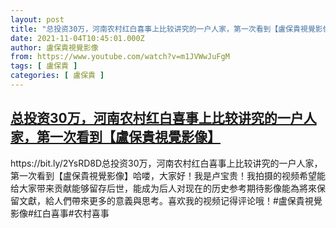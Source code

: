 ```yaml
---
layout: post
title: "总投资30万，河南农村红白喜事上比较讲究的一户人家，第一次看到【盧保貴視覺影像】"
date: 2021-11-04T10:45:01.000Z
author: 盧保貴視覺影像
from: https://www.youtube.com/watch?v=m1JVWwJuFgM
tags: [ 盧保貴 ]
categories: [ 盧保貴 ]
---
```

<!--1636022701000-->
[总投资30万，河南农村红白喜事上比较讲究的一户人家，第一次看到【盧保貴視覺影像】](https://www.youtube.com/watch?v=m1JVWwJuFgM)
------

<div>
https://bit.ly/2YsRD8D总投资30万，河南农村红白喜事上比较讲究的一户人家，第一次看到【盧保貴視覺影像】哈喽，大家好！我是卢宝贵！我拍摄的视频希望能给大家带来贡献能够留存后世，能成为后人对现在的历史参考期待影像能為將來保留文獻，給人們帶來更多的意義與思考。喜欢我的视频记得评论哦！#盧保貴視覺影像#红白喜事#农村喜事
</div>
